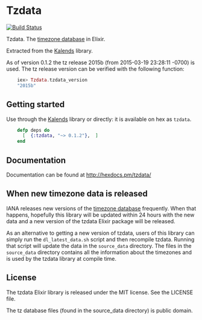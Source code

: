 Tzdata
======

[![Build
Status](https://travis-ci.org/lau/tzdata.svg?branch=master)](https://travis-ci.org/lau/tzdata)

Tzdata. The [timezone database](https://www.iana.org/time-zones) in Elixir.

Extracted from the [Kalends](https://github.com/lau/kalends) library.

As of version 0.1.2 the tz release 2015b (from 2015-03-19 23:28:11 -0700)
is used. The tz release version can be verified with the following function:

```elixir
    iex> Tzdata.tzdata_version
    "2015b"
```

## Getting started

Use through the [Kalends](https://github.com/lau/kalends) library
or directly: it is available on hex as `tzdata`.

```elixir
    defp deps do
      [  {:tzdata, "~> 0.1.2"},  ]
    end
```

## Documentation

Documentation can be found at http://hexdocs.pm/tzdata/

## When new timezone data is released

IANA releases new versions of the [timezone database](https://www.iana.org/time-zones) frequently. When that
happens, hopefully this library will be updated within 24 hours with the new
data and a new version of the tzdata Elixir package will be released.

As an alternative to getting a new version of tzdata, users of this library
can simply run the `dl_latest_data.sh` script and then recompile tzdata. Running
that script will update the data in the `source_data` directory. The files in the
`source_data` directory contains all the information about the timezones
and is used by the tzdata library at compile time.

## License

The tzdata Elixir library is released under the MIT license. See the LICENSE file.

The tz database files (found in the source_data directory) is public domain.
